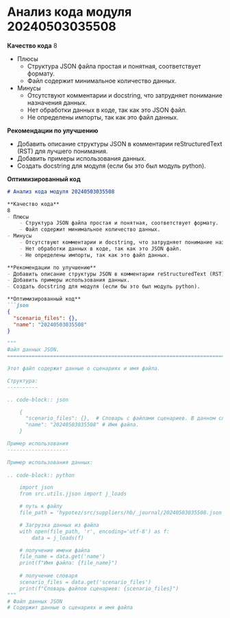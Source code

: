 # Анализ кода модуля 20240503035508

**Качество кода**
8
- Плюсы
    - Структура JSON файла простая и понятная, соответствует формату.
    - Файл содержит минимальное количество данных.
- Минусы
    - Отсутствуют комментарии и docstring, что затрудняет понимание назначения данных.
    - Нет обработки данных в коде, так как это JSON файл.
    - Не определены импорты, так как это файл данных.

**Рекомендации по улучшению**
- Добавить описание структуры JSON в комментарии reStructuredText (RST) для лучшего понимания.
- Добавить примеры использования данных.
- Создать docstring для модуля (если бы это был модуль python).

**Оптимизированный код**
```markdown
# Анализ кода модуля 20240503035508

**Качество кода**
8
- Плюсы
    - Структура JSON файла простая и понятная, соответствует формату.
    - Файл содержит минимальное количество данных.
- Минусы
    - Отсутствуют комментарии и docstring, что затрудняет понимание назначения данных.
    - Нет обработки данных в коде, так как это JSON файл.
    - Не определены импорты, так как это файл данных.

**Рекомендации по улучшению**
- Добавить описание структуры JSON в комментарии reStructuredText (RST) для лучшего понимания.
- Добавить примеры использования данных.
- Создать docstring для модуля (если бы это был модуль python).

**Оптимизированный код**
```json
{
  "scenario_files": {},
  "name": "20240503035508"
}
```
```python
"""
Файл данных JSON.
=========================================================================================

Этот файл содержит данные о сценариях и имя файла.

Структура:
----------

.. code-block:: json

    {
      "scenario_files": {},  # Словарь с файлами сценариев. В данном случае пустой.
      "name": "20240503035508" # Имя файла.
    }

Пример использования
--------------------

Пример использования данных:
    
.. code-block:: python

    import json
    from src.utils.jjson import j_loads

    # путь к файлу
    file_path = 'hypotez/src/suppliers/hb/_journal/20240503035508.json'

    # Загрузка данных из файла
    with open(file_path, 'r', encoding='utf-8') as f:
        data = j_loads(f)

    # получение имени файла
    file_name = data.get('name')
    print(f"Имя файла: {file_name}")
    
    # получение словаря
    scenario_files = data.get('scenario_files')
    print(f"Словарь файлов сценариев: {scenario_files}")
"""
# Файл данных JSON
# Содержит данные о сценариях и имя файла
```